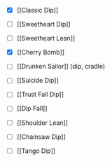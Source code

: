 - [x] [[Classic Dip]]
- [ ] [[Sweetheart Dip]]
- [ ] [[Sweetheart Lean]]
- [x] [[Cherry Bomb]]
- [ ] [[Drunken Sailor]] (dip, cradle)
- [ ] [[Suicide Dip]]
- [ ] [[Trust Fall Dip]]
- [ ] [[Dip Fall]]
- [ ] [[Shoulder Lean]]
- [ ] [[Chainsaw Dip]]
- [ ] [[Tango Dip]]

